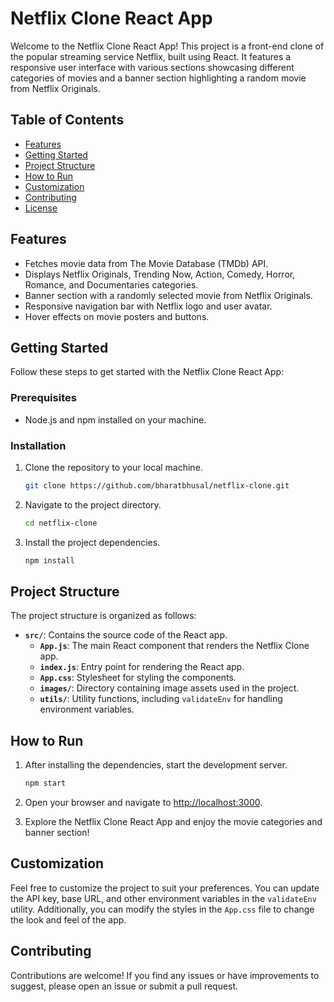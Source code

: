 # Netflix Clone React App

Welcome to the Netflix Clone React App! This project is a front-end clone of the popular streaming service Netflix, built using React. It features a responsive user interface with various sections showcasing different categories of movies and a banner section highlighting a random movie from Netflix Originals.

## Table of Contents
- [Features](#features)
- [Getting Started](#getting-started)
- [Project Structure](#project-structure)
- [How to Run](#how-to-run)
- [Customization](#customization)
- [Contributing](#contributing)
- [License](#license)

## Features
- Fetches movie data from The Movie Database (TMDb) API.
- Displays Netflix Originals, Trending Now, Action, Comedy, Horror, Romance, and Documentaries categories.
- Banner section with a randomly selected movie from Netflix Originals.
- Responsive navigation bar with Netflix logo and user avatar.
- Hover effects on movie posters and buttons.

## Getting Started
Follow these steps to get started with the Netflix Clone React App:

### Prerequisites
- Node.js and npm installed on your machine.

### Installation
1. Clone the repository to your local machine.
   ```bash
   git clone https://github.com/bharatbhusal/netflix-clone.git
   ```

2. Navigate to the project directory.
   ```bash
   cd netflix-clone
   ```

3. Install the project dependencies.
   ```bash
   npm install
   ```

## Project Structure
The project structure is organized as follows:
- **`src/`**: Contains the source code of the React app.
  - **`App.js`**: The main React component that renders the Netflix Clone app.
  - **`index.js`**: Entry point for rendering the React app.
  - **`App.css`**: Stylesheet for styling the components.
  - **`images/`**: Directory containing image assets used in the project.
  - **`utils/`**: Utility functions, including `validateEnv` for handling environment variables.

## How to Run
1. After installing the dependencies, start the development server.
   ```bash
   npm start
   ```

2. Open your browser and navigate to [http://localhost:3000](http://localhost:3000).

3. Explore the Netflix Clone React App and enjoy the movie categories and banner section!

## Customization
Feel free to customize the project to suit your preferences. You can update the API key, base URL, and other environment variables in the `validateEnv` utility. Additionally, you can modify the styles in the `App.css` file to change the look and feel of the app.

## Contributing
Contributions are welcome! If you find any issues or have improvements to suggest, please open an issue or submit a pull request.